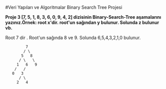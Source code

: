 #Veri Yapıları ve Algoritmalar Binary Search Tree Projesi


**Proje 3
[7, 5, 1, 8, 3, 6, 0, 9, 4, 2] dizisinin Binary-Search-Tree aşamalarını yazınız.Örnek: root x'dir. root'un sağından y bulunur. Solunda z bulunur vb.**


Root 7 dir . Root'un sağında 8 ve 9. Solunda 6,5,4,3,2,1,0 bulunur.



             7
            / \
           5   8
          / \   \
         1   6   9
        /   / 
       0   3  
          / \      
         2   4        